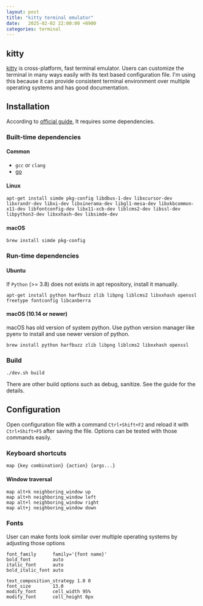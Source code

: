```yaml
---
layout: post
title: "kitty terminal emulator"
date:   2025-02-02 22:00:00 +0900
categories: terminal 
---
```


## kitty
[kitty](https://github.com/kovidgoyal/kitty) is cross-platform, fast terminal emulator. Users can customize the terminal in many ways easily with its text based configuration file. I'm using this because it can provide consistent terminal environment over multiple operating systems and has good documentation.

## Installation
According to [official guide](https://sw.kovidgoyal.net/kitty/build/), It requires some dependencies.

### Built-time dependencies
#### Common
- `gcc` or `clang`
- [go](https://go.dev/dl/)


#### Linux
```
apt-get install simde pkg-config libdbus-1-dev libxcursor-dev libxrandr-dev libxi-dev libxinerama-dev libgl1-mesa-dev libxkbcommon-x11-dev libfontconfig-dev libx11-xcb-dev liblcms2-dev libssl-dev libpython3-dev libxxhash-dev libsimde-dev
```
#### macOS
```
brew install simde pkg-config
```


### Run-time dependencies
#### Ubuntu
If `Python` (>= 3.8) does not exists in apt repository, install it manually.
```
apt-get install python harfbuzz zlib libpng liblcms2 libxxhash openssl freetype fontconfig libcanberra
```
#### macOS (10.14 or newer)
macOS has old version of system python. Use python version manager like pyenv to install and use newer version of python.
```
brew install python harfbuzz zlib libpng liblcms2 libxxhash openssl
```

### Build
```
./dev.sh build
```
There are other build options such as debug, sanitize. See the guide for the details.


## Configuration
Open configuration file with a command `Ctrl+Shift+F2` and reload it with `Ctrl+Shift+F5` after saving the file. Options can be tested with those commands easily.
### Keyboard shortcuts
`map {key combination} {action} {args...}`
#### Window traversal
```
map alt+k neighboring_window up
map alt+h neighboring_window left
map alt+l neighboring_window right
map alt+j neighboring_window down
```

### Fonts
User can make fonts look similar over multiple operating systems by adjusting those options
```
font_family      family='{font name}'
bold_font        auto
italic_font      auto
bold_italic_font auto

text_composition_strategy 1.0 0
font_size        13.0
modify_font      cell_width 95%
modify_font      cell_height 0px
```
